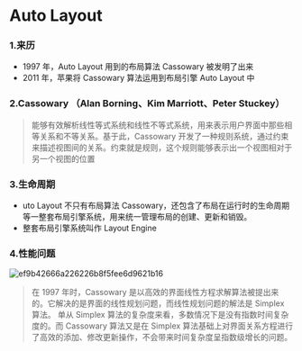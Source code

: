# Auto Layout


### 1.来历

* 1997 年，Auto Layout 用到的布局算法 Cassowary 被发明了出来
* 2011 年，苹果将 Cassowary 算法运用到布局引擎 Auto Layout 中

### 2.Cassowary （Alan Borning、Kim Marriott、Peter Stuckey）

> 能够有效解析线性等式系统和线性不等式系统，用来表示用户界面中那些相等关系和不等关系。基于此，Cassowary 开发了一种规则系统，通过约束来描述视图间的关系。约束就是规则，这个规则能够表示出一个视图相对于另一个视图的位置

### 3.生命周期

* uto Layout 不只有布局算法 Cassowary，还包含了布局在运行时的生命周期等一整套布局引擎系统，用来统一管理布局的创建、更新和销毁。
* 整套布局引擎系统叫作 Layout Engine

### 4.性能问题

![ef9b42666a226226b8f5fee6d9621b16](https://user-images.githubusercontent.com/17693976/210225115-c2012a32-b293-4aa8-a3ad-97bc60af2271.png)

> 在 1997 年时，Cassowary 是以高效的界面线性方程求解算法被提出来的。它解决的是界面的线性规划问题，而线性规划问题的解法是 Simplex 算法。
> 单从 Simplex 算法的复杂度来看，多数情况下是没有指数时间复杂度的。而 Cassowary 算法又是在 Simplex 算法基础上对界面关系方程进行了高效的添加、修改更新操作，不会带来时间复杂度呈指数级增长的问题。
